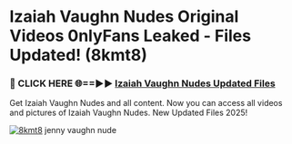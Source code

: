 # Izaiah Vaughn Nudes Original Videos 0nlyFans Leaked - Files Updated! (8kmt8)

<h3>🔴 CLICK HERE 🌐==►► <a href="https://tinyurl.com/yrmya6cz" rel="nofollow">Izaiah Vaughn Nudes Updated Files</a></h3>

Get Izaiah Vaughn Nudes and all content. Now you can access all videos and pictures of Izaiah Vaughn Nudes. New Updated Files 2025!

[![8kmt8](https://i.imgur.com/FMdXYCs.gif)](https://tinyurl.com/yrmya6cz)
jenny vaughn nude